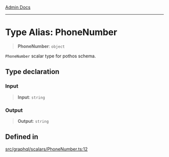 [Admin Docs](/)

***

# Type Alias: PhoneNumber

> **PhoneNumber**: `object`

`PhoneNumber` scalar type for pothos schema.

## Type declaration

### Input

> **Input**: `string`

### Output

> **Output**: `string`

## Defined in

[src/graphql/scalars/PhoneNumber.ts:12](https://github.com/NishantSinghhhhh/talawa-api/blob/ff0f1d6ae21d3428519b64e42fe3bfdff573cb6e/src/graphql/scalars/PhoneNumber.ts#L12)
